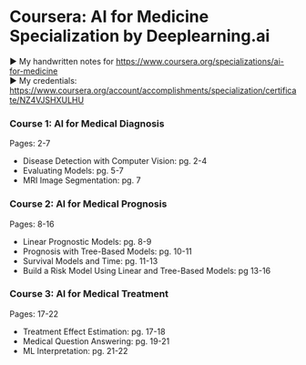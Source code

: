 # Coursera: AI for Medicine Specialization by Deeplearning.ai
► My handwritten notes for https://www.coursera.org/specializations/ai-for-medicine <br>
► My credentials: https://www.coursera.org/account/accomplishments/specialization/certificate/NZ4VJSHXULHU <br>

### Course 1: AI for Medical Diagnosis
Pages: 2-7
* Disease Detection with Computer Vision: pg. 2-4
* Evaluating Models: pg. 5-7
* MRI Image Segmentation: pg. 7

### Course 2: AI for Medical Prognosis
Pages: 8-16
* Linear Prognostic Models: pg. 8-9
* Prognosis with Tree-Based Models: pg. 10-11
* Survival Models and Time: pg. 11-13
* Build a Risk Model Using Linear and Tree-Based Models: pg 13-16

### Course 3: AI for Medical Treatment
Pages: 17-22
* Treatment Effect Estimation: pg. 17-18
* Medical Question Answering: pg. 19-21
* ML Interpretation: pg. 21-22
